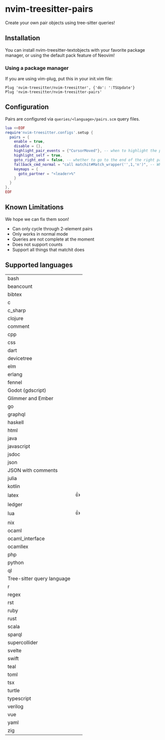 # nvim-treesitter-pairs

Create your own pair objects using tree-sitter queries!

## Installation

You can install nvim-treesitter-textobjects with your favorite package manager, or using the default pack feature of Neovim!

### Using a package manager

If you are using vim-plug, put this in your init.vim file:

```vim
Plug 'nvim-treesitter/nvim-treesitter', {'do': ':TSUpdate'}
Plug 'nvim-treesitter/nvim-treesitter-pairs'
```

## Configuration

Pairs are configured via `queries/<language>/pairs.scm` query files.

```lua
lua <<EOF
require'nvim-treesitter.configs'.setup {
  pairs = {
    enable = true,
    disable = {},
    highlight_pair_events = {"CursorMoved"}, -- when to highlight the pairs, use {} to deactivate highlighting
    highlight_self = true,
    goto_right_end = false, -- whether to go to the end of the right partner or the beginning
    fallback_cmd_normal = "call matchit#Match_wrapper('',1,'n')", -- What command to issue when we can't find a pair (e.g. "normal! %")
    keymaps = {
      goto_partner = "<leader>%"
    }
  }
},
EOF
```

## Known Limitations

We hope we can fix them soon!

- Can only cycle through 2-element pairs
- Only works in normal mode
- Queries are not complete at the moment
- Does not support counts
- Support all things that matchit does

## Supported languages

<!--textobjectinfo-->
<table>
<tr>
<td>bash</td><td> </td> </tr>
<tr>
<td>beancount</td><td> </td> </tr>
<tr>
<td>bibtex</td><td> </td> </tr>
<tr>
<td>c</td><td> </td> </tr>
<tr>
<td>c_sharp</td><td> </td> </tr>
<tr>
<td>clojure</td><td> </td> </tr>
<tr>
<td>comment</td><td> </td> </tr>
<tr>
<td>cpp</td><td> </td> </tr>
<tr>
<td>css</td><td> </td> </tr>
<tr>
<td>dart</td><td> </td> </tr>
<tr>
<td>devicetree</td><td> </td> </tr>
<tr>
<td>elm</td><td> </td> </tr>
<tr>
<td>erlang</td><td> </td> </tr>
<tr>
<td>fennel</td><td> </td> </tr>
<tr>
<td>Godot (gdscript)</td><td> </td> </tr>
<tr>
<td>Glimmer and Ember</td><td> </td> </tr>
<tr>
<td>go</td><td> </td> </tr>
<tr>
<td>graphql</td><td> </td> </tr>
<tr>
<td>haskell</td><td> </td> </tr>
<tr>
<td>html</td><td> </td> </tr>
<tr>
<td>java</td><td> </td> </tr>
<tr>
<td>javascript</td><td> </td> </tr>
<tr>
<td>jsdoc</td><td> </td> </tr>
<tr>
<td>json</td><td> </td> </tr>
<tr>
<td>JSON with comments</td><td> </td> </tr>
<tr>
<td>julia</td><td> </td> </tr>
<tr>
<td>kotlin</td><td> </td> </tr>
<tr>
<td>latex</td><td>👍</td> </tr>
<tr>
<td>ledger</td><td> </td> </tr>
<tr>
<td>lua</td><td>👍</td> </tr>
<tr>
<td>nix</td><td> </td> </tr>
<tr>
<td>ocaml</td><td> </td> </tr>
<tr>
<td>ocaml_interface</td><td> </td> </tr>
<tr>
<td>ocamllex</td><td> </td> </tr>
<tr>
<td>php</td><td> </td> </tr>
<tr>
<td>python</td><td> </td> </tr>
<tr>
<td>ql</td><td> </td> </tr>
<tr>
<td>Tree-sitter query language</td><td> </td> </tr>
<tr>
<td>r</td><td> </td> </tr>
<tr>
<td>regex</td><td> </td> </tr>
<tr>
<td>rst</td><td> </td> </tr>
<tr>
<td>ruby</td><td> </td> </tr>
<tr>
<td>rust</td><td> </td> </tr>
<tr>
<td>scala</td><td> </td> </tr>
<tr>
<td>sparql</td><td> </td> </tr>
<tr>
<td>supercollider</td><td> </td> </tr>
<tr>
<td>svelte</td><td> </td> </tr>
<tr>
<td>swift</td><td> </td> </tr>
<tr>
<td>teal</td><td> </td> </tr>
<tr>
<td>toml</td><td> </td> </tr>
<tr>
<td>tsx</td><td> </td> </tr>
<tr>
<td>turtle</td><td> </td> </tr>
<tr>
<td>typescript</td><td> </td> </tr>
<tr>
<td>verilog</td><td> </td> </tr>
<tr>
<td>vue</td><td> </td> </tr>
<tr>
<td>yaml</td><td> </td> </tr>
<tr>
<td>zig</td><td> </td> </tr>
</table>
<!--textobjectinfo-->
